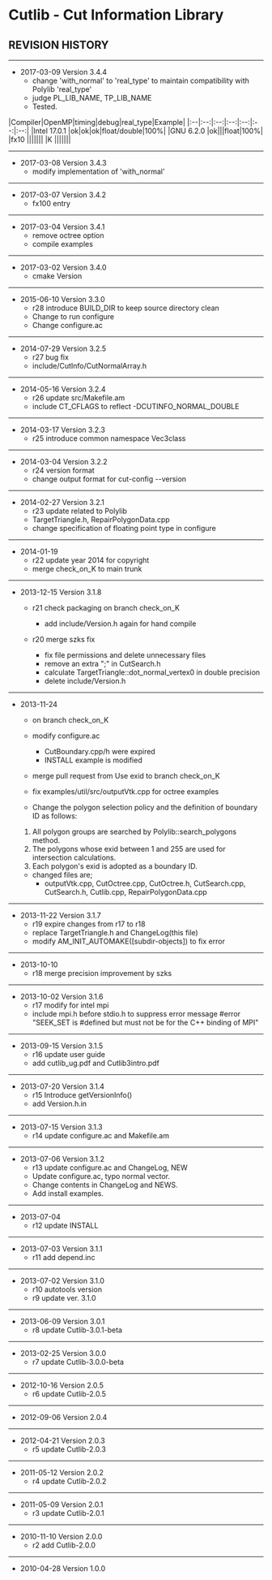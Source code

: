 # Cutlib - Cut Information Library

## REVISION HISTORY

---
- 2017-03-09  Version 3.4.4
  - change 'with_normal' to 'real_type' to maintain compatibility with Polylib 'real_type'
  - judge PL_LIB_NAME, TP_LIB_NAME
  - Tested.

|Compiler|OpenMP|timing|debug|real_type|Example|
|:--|:--:|:--:|:--:|:--:|:--:|:--:|
|Intel 17.0.1 |ok|ok|ok|float/double|100%|
|GNU 6.2.0    |ok|||float|100%|
|fx10         |||||||
|K            |||||||


---
- 2017-03-08  Version 3.4.3
  - modify implementation of 'with_normal'


---
- 2017-03-07  Version 3.4.2
  - fx100 entry


---
- 2017-03-04  Version 3.4.1
  - remove octree option
  - compile examples


---
- 2017-03-02  Version 3.4.0
  - cmake Version


---
- 2015-06-10  Version 3.3.0
  - r28 introduce BUILD_DIR to keep source directory clean
  - Change to run configure
  - Change configure.ac

---
- 2014-07-29  Version 3.2.5
  - r27 bug fix
  - include/CutInfo/CutNormalArray.h

---
- 2014-05-16  Version 3.2.4
  - r26 update src/Makefile.am
  - include CT_CFLAGS to reflect -DCUTINFO_NORMAL_DOUBLE


---
- 2014-03-17  Version 3.2.3
  - r25 introduce common namespace Vec3class


---
- 2014-03-04  Version 3.2.2
  - r24 version format
  - change output format for cut-config --version


---
- 2014-02-27  Version 3.2.1
  - r23 update related to Polylib
  - TargetTriangle.h, RepairPolygonData.cpp
  - change specification of floating point type in configure

---
- 2014-01-19
  - r22 update year 2014 for copyright
  - merge check_on_K to main trunk


---
- 2013-12-15  Version 3.1.8
  - r21 check packaging on branch check_on_K
    - add include/Version.h again for hand compile

  - r20 merge szks fix
    - fix file permissions and delete unnecessary files
    - remove an extra ";" in CutSearch.h
    - calculate TargetTriangle::dot_normal_vertex0 in double precision
    - delete include/Version.h


---
- 2013-11-24
  - on branch check_on_K

  - modify configure.ac
    - CutBoundary.cpp/h were expired
    - INSTALL example is modified

  - merge pull request from Use exid to branch check_on_K
  - fix examples/util/src/outputVtk.cpp for octree examples
  - Change the polygon selection policy and the definition of boundary ID as follows:
   1. All polygon groups are searched by Polylib::search_polygons method.
   2. The polygons whose exid between 1 and 255 are used for intersection calculations.
   3. Each polygon's exid is adopted as a boundary ID.

  - changed files are;
    - outputVtk.cpp, CutOctree.cpp, CutOctree.h, CutSearch.cpp, CutSearch.h, Cutlib.cpp, RepairPolygonData.cpp


---
- 2013-11-22  Version 3.1.7
  - r19 expire changes from r17 to r18
  - replace TargetTriangle.h and ChangeLog(this file)
  - modify AM_INIT_AUTOMAKE([subdir-objects]) to fix error


---
- 2013-10-10
  - r18 merge precision improvement by szks


---
- 2013-10-02  Version 3.1.6
  - r17 modify for intel mpi
  - include mpi.h before stdio.h to suppress error message #error "SEEK_SET is #defined but must not be for the C++ binding of MPI"


---
- 2013-09-15  Version 3.1.5
  - r16 update user guide
  - add cutlib_ug.pdf and Cutlib3intro.pdf


---
- 2013-07-20  Version 3.1.4
  - r15 Introduce getVersionInfo()
  - add Version.h.in


---
- 2013-07-15  Version 3.1.3
  - r14 update configure.ac and Makefile.am


---
- 2013-07-06  Version 3.1.2
  - r13 update configure.ac and ChangeLog, NEW
  - Update configure.ac, typo normal vector.
  - Change contents in ChangeLog and NEWS.
  - Add install examples.


---
- 2013-07-04
  - r12 update INSTALL


---
- 2013-07-03  Version 3.1.1
  - r11 add depend.inc


---
- 2013-07-02  Version 3.1.0
  - r10 autotools version
  - r9 update ver. 3.1.0


---
- 2013-06-09  Version 3.0.1
  - r8 update Cutlib-3.0.1-beta


---
- 2013-02-25  Version 3.0.0
  - r7 update Cutlib-3.0.0-beta


---
- 2012-10-16  Version 2.0.5
  - r6 update Cutlib-2.0.5


---
- 2012-09-06  Version 2.0.4


---
- 2012-04-21  Version 2.0.3
  - r5 update Cutlib-2.0.3


---
- 2011-05-12  Version 2.0.2
  - r4 update Cutlib-2.0.2


---
- 2011-05-09  Version 2.0.1
  - r3 update Cutlib-2.0.1


---
- 2010-11-10  Version 2.0.0
  - r2 add Cutlib-2.0.0


---
- 2010-04-28  Version 1.0.0
